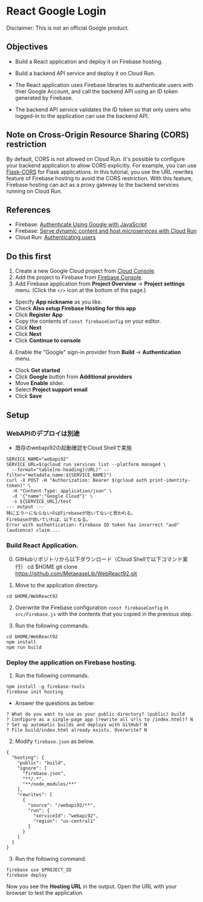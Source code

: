 # React Google Login

Disclaimer: This is not an official Google product.

## Objectives
* Build a React application and deploy it on Firebase hosting.
* Build a backend API service and deploy it on Cloud Run.

* The React application uses Firebase libraries to authenticate users with thier Google Account, and call the backend API using an ID token generated by Firebase.
* The backend API service validates the ID token so that only users who logged-in to the application can use the backend API.

## Note on Cross-Origin Resource Sharing (CORS) restriction
By default, CORS is not allowed on Cloud Run. It's possible to configure your backend application to allow CORS explicitly. For example, you can use [Flask-CORS](https://flask-cors.readthedocs.io/en/latest/) for Flask applications. In this tutorial, you use the URL rewrites feature of Firebase hosting
to avoid the CORS restriction. With this feature, Firebase hosting can act as a proxy gateway to the backend services running on Cloud Run.

## References
* Firebase: [Authenticate Using Google with JavaScript](https://firebase.google.com/docs/auth/web/google-signin)
* Firebase: [Serve dynamic content and host microservices with Cloud Run](https://firebase.google.com/docs/hosting/cloud-run)
* Cloud Run: [Authenticating users](https://cloud.google.com/run/docs/authenticating/end-users)

## Do this first
1. Create a new Google Cloud project from [Cloud Console](https://console.cloud.google.com).
2. Add the project to Firebase from [Firebase Console](https://console.firebase.google.com).
3. Add Firebase application from **Project Overview** -> **Project settings** menu. (Click the `</>` icon at the bottom of the page.)
 - Specify **App nickname** as you like.
 - Check **Also setup Firebase Hosting for this app**
 - Click **Register App**
 - Copy the contents of `const firebaseConfig` on your editor.
 - Click **Next**
 - Click **Next**
 - Click **Continue to console**
4. Enable the "Google" sign-in provider from **Build** -> **Authentication** menu.
 - Clock **Get started**
 - Click **Google** button from **Additional providers**
 - Move **Enable** slider.
 - Select **Project support email**
 - Click **Save**

## Setup

### WebAPIのデプロイは別途
* 既存のwebapi92の起動確認をCloud Shellで実施
```
SERVICE_NAME="webapi92"
SERVICE_URL=$(gcloud run services list --platform managed \
  --format="table[no-heading](URL)" --filter="metadata.name:${SERVICE_NAME}")
curl -X POST -H "Authorization: Bearer $(gcloud auth print-identity-token)" \
  -H "Content-Type: application/json" \
  -d '{"name":"Google Cloud"}' \
  -s ${SERVICE_URL}/test 
--- output ---
特にエラーにならないのはFirebaseが効いてないと思われる。
Firebaseが効いていれば、以下となる。
Error with authentication: Firebase ID token has incorrect "aud" (audience) claim....
```

### Build React Application.

0. GitHubリポジトリから以下ダウンロード（Cloud Shellで以下コマンド実行）
cd $HOME
git clone https://github.com/MetaeaseLib/WebReact92.git

1. Move to the application directory.
```
cd $HOME/WebReact92
```
2. Overwrite the Firebase configuration `const firebaseConfig` in `src/Firebase.js` with the contents that you copied in the previous step.

3. Run the following commands.
```
cd $HOME/WebReact92
npm install
npm run build
```

### Deploy the application on Firebase hosting.

1. Run the following commands.
```
npm install -g firebase-tools
firebase init hosting
```
- Answer the questions as below:
```
? What do you want to use as your public directory? (public) build
? Configure as a single-page app (rewrite all urls to /index.html)? N
? Set up automatic builds and deploys with GitHub? N
? File build/index.html already exists. Overwrite? N
```

2. Modify `firebase.json` as below.
```
{
  "hosting": {
    "public": "build",
    "ignore": [
      "firebase.json",
      "**/.*",
      "**/node_modules/**"
    ],
    "rewrites": [
      {
        "source": "/webapi92/**",
        "run": {
          "serviceId": "webapi92",
          "region": "us-central1"
        }
      }
    ]
  }
}
```

3. Run the following command.
```
firebase use $PROJECT_ID
firebase deploy
```

Now you see the **Hosting URL** in the output. Open the URL with your browser to test the application.

